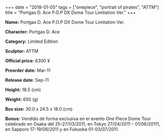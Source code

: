 +++
date = "2018-01-05"
tags = ["onepiece", "portrait of pirates", "ATTM"]
title = "Portgas D. Ace P.O.P DX Dome Tour Limitation Ver."
+++

**Name:** Portgas D. Ace P.O.P DX Dome Tour Limitation Ver.

**Character:** Portgas D. Ace

**Category:** Limited Edition 

**Sculptor:** ATTM

**Official price:** 6300 ¥

**Preorder date:** Mar-11

**Release date:** Sep-11

**Height:** 18.5 (cm)

**Weight:** 650 (g)

**Box size:** 30.0 x 24.5 x 18.0 (cm)

**Bonus:** Vendido de forma exclusiva en el evento One Piece Dome Tour celebrado en Osaka del 25-27/03/2011, en Tokyo 27/04/2011 – 01/06/20111, en Sapporo 17-19/06/2011 y en Fukuoka 01-03/07/2011.
